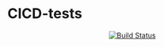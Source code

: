 # CICD-tests

<p align="center">
  <a href="https://github.com/Trard/ci-tests/actions?query=workflow:CICD"><img src="https://github.com/Trard/ci-tests/workflows/CICD/badge.svg" alt="Build Status"></a>
</p>
